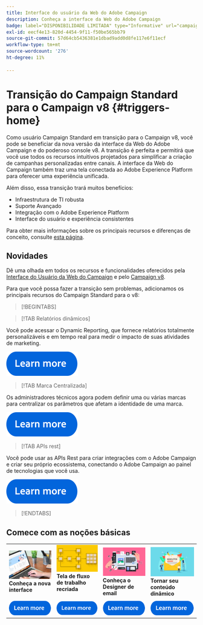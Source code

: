 ```yaml
---
title: Interface do usuário da Web do Adobe Campaign
description: Conheça a interface da Web do Adobe Campaign
badge: label="DISPONIBILIDADE LIMITADA" type="Informative" url="campaign-standard-migration-home.md" tooltip="Restrito a usuários migrados do Campaign Standard"
exl-id: eecf4e13-820d-4454-9f11-f50be565bb79
source-git-commit: 57d64cb5436381e1dbad9add0d8fe117e6f11ecf
workflow-type: tm+mt
source-wordcount: '276'
ht-degree: 11%

---
```


# Transição do Campaign Standard para o Campaign v8 {#triggers-home}

Como usuário Campaign Standard em transição para o Campaign v8, você pode se beneficiar da nova versão da interface da Web do Adobe Campaign e do poderoso console v8. A transição é perfeita e permitirá que você use todos os recursos intuitivos projetados para simplificar a criação de campanhas personalizadas entre canais. A interface da Web do Campaign também traz uma tela conectada ao Adobe Experience Platform para oferecer uma experiência unificada.

Além disso, essa transição trará muitos benefícios:

* Infraestrutura de TI robusta
* Suporte Avançado
* Integração com o Adobe Experience Platform
* Interface do usuário e experiência consistentes

Para obter mais informações sobre os principais recursos e diferenças de conceito, consulte [esta página](https://experienceleague.adobe.com/pt-br/docs/campaign-web/v8/start/acs-migration).

## Novidades

Dê uma olhada em todos os recursos e funcionalidades oferecidos pela [Interface do Usuário da Web do Campaign](https://experienceleague.adobe.com/pt-br/docs/campaign-web/v8/campaign-web-home) e pelo [Campaign v8](https://experienceleague.adobe.com/pt-br/docs/campaign/campaign-v8/campaign-home).

Para que você possa fazer a transição sem problemas, adicionamos os principais recursos do Campaign Standard para o v8:

>[!BEGINTABS]

>[!TAB Relatórios dinâmicos]

Você pode acessar o Dynamic Reporting, que fornece relatórios totalmente personalizáveis e em tempo real para medir o impacto de suas atividades de marketing.

[![imagem](assets/do-not-localize/learn-more-button.svg)](reporting/get-started-reporting.md)

>[!TAB Marca Centralizada]

Os administradores técnicos agora podem definir uma ou várias marcas para centralizar os parâmetros que afetam a identidade de uma marca.

[![imagem](assets/do-not-localize/learn-more-button.svg)](branding/branding-gs.md)

>[!TAB APIs rest]

Você pode usar as APIs Rest para criar integrações com o Adobe Campaign e criar seu próprio ecossistema, conectando o Adobe Campaign ao painel de tecnologias que você usa.

[![imagem](assets/do-not-localize/learn-more-button.svg)](api/get-started-apis.md)

>[!ENDTABS]

## Comece com as noções básicas

<table style="table-layout:fixed">
  <tr style="border: 0;">
    <td>
    <a href="https://experienceleague.adobe.com/en/docs/campaign-web/v8/start/user-interface"><img src="assets/do-not-localize/menu-ui.jpeg"></a>
    <div><strong>Conheça a nova interface</strong><br/></div>
    </td>
    <td>
    <a href="https://experienceleague.adobe.com/en/docs/campaign-web/v8/wf/gs-workflows"><img src="assets/do-not-localize/menu-workflows.jpeg"></a>
    <div><strong>Tela de fluxo de trabalho recriada</strong><br/></div><br/>
    </td>
    <td>
    <a href="https://experienceleague.adobe.com/en/docs/campaign-web/v8/msg/email/content/start-design/get-started-email-designer"><img src="assets/do-not-localize/menu-email.png"></a>
    <div><strong>Conheça o Designer de email</strong><br/>
    </div></td>
    <td>
    <a href="https://experienceleague.adobe.com/en/docs/campaign-web/v8/msg/dynamic-content/gs-personalization"><img src="assets/do-not-localize/menu-dynamic.png"></a>
    <div><strong>Tornar seu conteúdo dinâmico</strong><br/></div>
    </td>
  </tr>
  <tr style="border: 0;">
    <td align="center"><a href="https://experienceleague.adobe.com/en/docs/campaign-web/v8/start/user-interface"><img src="assets/do-not-localize/learn-more-button.svg"></a></td>
    <td align="center"><a href="https://experienceleague.adobe.com/en/docs/campaign-web/v8/wf/gs-workflows"><img src="assets/do-not-localize/learn-more-button.svg"></a></td>
    <td align="center"><a href="https://experienceleague.adobe.com/en/docs/campaign-web/v8/msg/email/content/start-design/get-started-email-designer"><img src="assets/do-not-localize/learn-more-button.svg"></a></td>
    <td align="center"><a href="https://experienceleague.adobe.com/en/docs/campaign-web/v8/msg/dynamic-content/gs-personalization"><img src="assets/do-not-localize/learn-more-button.svg"></a></td>
    </tr>
</table>

